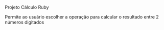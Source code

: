 Projeto Cálculo Ruby

Permite ao usuário escolher a operação para calcular o resultado entre 2 números digitados
